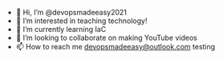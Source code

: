 - 👋 Hi, I’m @devopsmadeeasy2021
- 👀 I’m interested in teaching technology!
- 🌱 I’m currently learning IaC
- 💞️ I’m looking to collaborate on making YouTube videos
- 📫 How to reach me devopsmadeeasy@outlook.com
testing
<!---
devopsmadeeasy2021/devopsmadeeasy2021 is a ✨ special ✨ repository because its `README.md` (this file) appears on your GitHub profile.
You can click the Preview link to take a look at your changes.
--->
